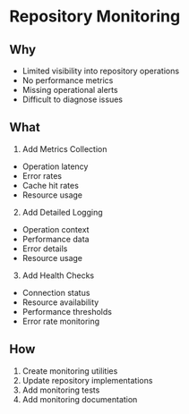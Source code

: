 # Repository Monitoring

## Why
- Limited visibility into repository operations
- No performance metrics
- Missing operational alerts
- Difficult to diagnose issues

## What
1. Add Metrics Collection
- Operation latency
- Error rates
- Cache hit rates
- Resource usage

2. Add Detailed Logging
- Operation context
- Performance data
- Error details
- Resource usage

3. Add Health Checks
- Connection status
- Resource availability
- Performance thresholds
- Error rate monitoring

## How
1. Create monitoring utilities
2. Update repository implementations
3. Add monitoring tests
4. Add monitoring documentation
